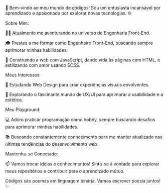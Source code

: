 

🚀 Bem-vindo ao meu mundo de códigos! Sou um entusiasta incansável por aprendizado e apaixonado por explorar novas tecnologias. 🌐


Sobre Mim:

👨‍💻 Atualmente me aventurando no universo de Engenharia Front-End.

🎓 Prestes a me formar como Engenheiro Front-End, buscando sempre aprimorar minhas habilidades.

🚧 Construindo a web com JavaScript, dando vida às páginas com HTML, e estilizando com amor usando SCSS.


Meus Interesses:

🌈 Estudando Web Design para criar experiências visuais envolventes.

🎨 Explorando o fascinante mundo de UX/UI para aprimorar a usabilidade e a estética.


Meu Playground:

💻 Adoro praticar programação como hobby, sempre buscando desafios para aprimorar minhas habilidades.

📚 Buscando constantemente conhecimento para me manter atualizado nas últimas tendências do desenvolvimento web.


Mantenha-se Conectado:

📫 Vamos trocar ideias e conhecimentos! Sinta-se à vontade para explorar meus repositórios e contribuir para o aprendizado mútuo.


Códigos são poemas em linguagem binária. Vamos escrever poesia juntos! ✨
